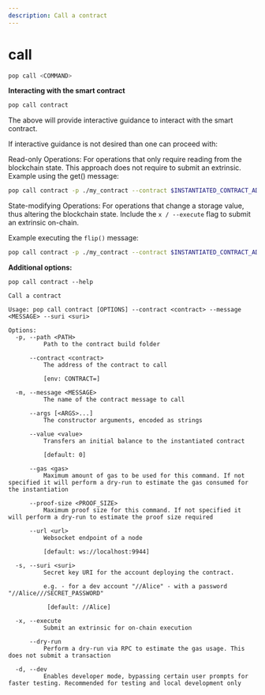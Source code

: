 ```yaml
---
description: Call a contract
---
```


# call

```bash
pop call <COMMAND>
```

**Interacting with the smart contract**

```bash
pop call contract
```
The above will provide interactive guidance to interact with the smart contract.

If interactive guidance is not desired than one can proceed with:

Read-only Operations: For operations that only require reading from the blockchain state. This approach does not require to submit an extrinsic. Example using the get() message:

```bash
pop call contract -p ./my_contract --contract $INSTANTIATED_CONTRACT_ADDRESS --message get --suri //Alice
```

State-modifying Operations: For operations that change a storage value, thus altering the blockchain state. Include the `x / --execute` flag to submit an extrinsic on-chain.

Example executing the `flip()` message:

```bash
pop call contract -p ./my_contract --contract $INSTANTIATED_CONTRACT_ADDRESS --message flip --suri //Alice -x
```

**Additional options:**

```
pop call contract --help

Call a contract

Usage: pop call contract [OPTIONS] --contract <contract> --message <MESSAGE> --suri <suri>

Options:
  -p, --path <PATH>
          Path to the contract build folder

      --contract <contract>
          The address of the contract to call
          
          [env: CONTRACT=]

  -m, --message <MESSAGE>
          The name of the contract message to call

      --args [<ARGS>...]
          The constructor arguments, encoded as strings

      --value <value>
          Transfers an initial balance to the instantiated contract
          
          [default: 0]

      --gas <gas>
          Maximum amount of gas to be used for this command. If not specified it will perform a dry-run to estimate the gas consumed for the instantiation

      --proof-size <PROOF_SIZE>
          Maximum proof size for this command. If not specified it will perform a dry-run to estimate the proof size required

      --url <url>
          Websocket endpoint of a node
          
          [default: ws://localhost:9944]

  -s, --suri <suri>
          Secret key URI for the account deploying the contract.
          
          e.g. - for a dev account "//Alice" - with a password "//Alice///SECRET_PASSWORD"

           [default: //Alice]

  -x, --execute
          Submit an extrinsic for on-chain execution

      --dry-run
          Perform a dry-run via RPC to estimate the gas usage. This does not submit a transaction

  -d, --dev
          Enables developer mode, bypassing certain user prompts for faster testing. Recommended for testing and local development only
```
